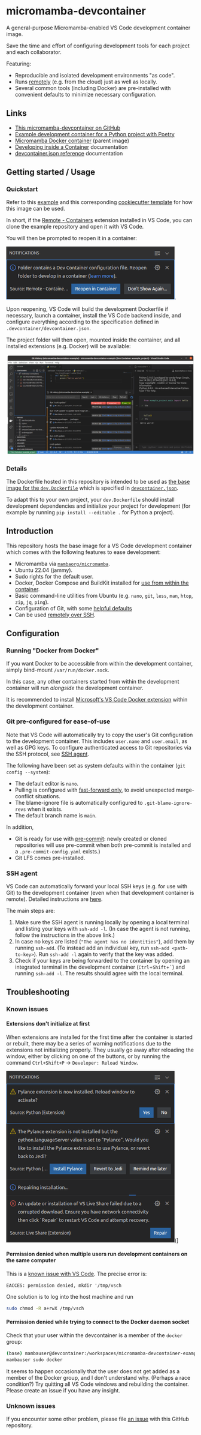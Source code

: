 # micromamba-devcontainer

A general-purpose Micromamba-enabled VS Code development container image.

Save the time and effort of configuring development tools for each project and each collaborator.

Featuring:

* Reproducible and isolated development environments "as code".
* Runs [remotely](https://marketplace.visualstudio.com/items?itemName=ms-vscode-remote.remote-ssh) (e.g. from the cloud) just as well as locally.
* Several common tools (including Docker) are pre-installed with convenient defaults to minimize necessary configuration.

## Links

* [This micromamba-devcontainer on GitHub](https://github.com/maresb/micromamba-devcontainer)
* [Example development container for a Python project with Poetry](https://github.com/maresb/micromamba-devcontainer-example)
* [Micromamba Docker container](https://github.com/mamba-org/micromamba-docker) (parent image)
* [Developing inside a Container](https://code.visualstudio.com/docs/remote/containers) documentation
* [devcontainer.json reference](https://code.visualstudio.com/docs/remote/devcontainerjson-reference) documentation

## Getting started / Usage

### Quickstart

Refer to this [example](https://github.com/maresb/micromamba-devcontainer-example) and this corresponding [cookiecutter template](https://gitlab.com/bmares/cookiecutter-micromamba-devcontainer) for how this image can be used.

In short, if the [Remote - Containers](https://marketplace.visualstudio.com/items?itemName=ms-vscode-remote.remote-containers) extension installed in VS Code, you can clone the example repository and open it with VS Code.

You will then be prompted to reopen it in a container:

![reopen the folder in a development container](readme-images/reopen-in-devcontainer.png).

Upon reopening, VS Code will build the development Dockerfile if necessary, launch a container, install the VS Code backend inside, and configure everything according to the specification defined in `.devcontainer/devcontainer.json`.

The project folder will then open, mounted inside the container, and all installed extensions (e.g. Docker) will be available:

![loaded devcontainer](readme-images/loaded-devcontainer.png)

### Details

The Dockerfile hosted in this repository is intended to be used as [the base image for the `dev.Dockerfile`](https://github.com/maresb/micromamba-devcontainer-example/blob/5b5965608a768cbff5854de476529ce9eaa071df/.devcontainer/dev.Dockerfile#L1) which is specified in [`devcontainer.json`](https://github.com/maresb/micromamba-devcontainer-example/blob/5b5965608a768cbff5854de476529ce9eaa071df/.devcontainer/devcontainer.json#L15).

To adapt this to your own project, your `dev.Dockerfile` should install development dependencies and initialize your project for development (for example by running `pip install --editable .` for Python a project).

## Introduction

This repository hosts the base image for a VS Code development container which comes with the following features to ease development:

* Micromamba via [`mambaorg/micromamba`](https://github.com/mamba-org/micromamba-docker).
* Ubuntu 22.04 (jammy).
* Sudo rights for the default user.
* Docker, Docker Compose and BuildKit installed for [use from within the container](#running-docker-from-docker).
* Basic command-line utilities from Ubuntu (e.g. `nano`, `git`, `less`, `man`, `htop`, `zip`, `jq`, `ping`).
* Configuration of Git, with some [helpful defaults](#git-pre-configured-for-ease-of-use)
* Can be used [remotely over SSH](https://marketplace.visualstudio.com/items?itemName=ms-vscode-remote.remote-ssh).

## Configuration

### Running "Docker from Docker"

If you want Docker to be accessible from within the development container, simply bind-mount `/var/run/docker.sock`.

In this case, any other containers started from within the development container will run *alongside* the development container.

It is recommended to install [Microsoft's VS Code Docker extension](https://marketplace.visualstudio.com/items?itemName=ms-azuretools.vscode-docker) within the development container.

### Git pre-configured for ease-of-use

Note that VS Code will automatically try to copy the user's Git configuration to the development container. This includes `user.name` and `user.email`, as well as GPG keys. To configure authenticated access to Git repositories via the SSH protocol, see [SSH agent](#ssh-agent).

The following have been set as system defaults within the container (`git config --system`):

* The default editor is `nano`.
* Pulling is configured with [fast-forward only](https://blog.sffc.xyz/post/185195398930), to avoid unexpected merge-conflict situations.
* The blame-ignore file is automatically configured to `.git-blame-ignore-revs` when it exists.
* The default branch name is `main`.

In addition,

* Git is ready for use with [pre-commit](https://pre-commit.com): newly created or cloned repositories will use pre-commit when both pre-commit is installed and a `.pre-commit-config.yaml` exists.)
* Git LFS comes pre-installed.

### SSH agent

VS Code can automatically forward your local SSH keys (e.g. for use with Git) to the development container (even when that development container is remote). Detailed instructions are [here](https://code.visualstudio.com/docs/remote/troubleshooting#_setting-up-the-ssh-agent).

The main steps are:

1. Make sure the SSH agent is running locally by opening a local terminal and listing your keys with `ssh-add -l`. (In case the agent is not running, follow the instructions in the above link.)
2. In case no keys are listed (`"The agent has no identities"`), add them by running `ssh-add`. (To instead add an individual key, run `ssh-add <path-to-key>`). Run `ssh-add -l` again to verify that the key was added.
3. Check if your keys are being forwarded to the container by opening an integrated terminal in the development container (`Ctrl`+`Shift`+``` ` ```) and running `ssh-add -l`. The results should agree with the local terminal.

## Troubleshooting

### Known issues

#### Extensions don't initialize at first

When extensions are installed for the first time after the container is started or rebuilt, there may be a series of warning notifications due to the extensions not initializing properly. They usually go away after reloading the window, either by clicking on one of the buttons, or by running the command `Ctrl+Shift+P` → `Developer: Reload Window`.

![extension warnings](readme-images/devcontainer-extension-notifications.png))]

#### Permission denied when multiple users run development containers on the same computer

This is a [known issue with VS Code](https://github.com/microsoft/vscode-remote-release/issues/2347). The precise error is:

```text
EACCES: permission denied, mkdir '/tmp/vsch
```

One solution is to log into the host machine and run

```bash
sudo chmod -R a+rwX /tmp/vsch
```

#### Permission denied while trying to connect to the Docker daemon socket

Check that your user within the devcontainer is a member of the `docker` group:

```bash
(base) mambauser@devcontainer:/workspaces/micromamba-devcontainer-example$ groups
mambauser sudo docker
```

It seems to happen occasionally that the user does not get added as a member of the Docker group, and I don't understand why. (Perhaps a race condition?) Try quitting all VS Code windows and rebuilding the container. Please create an issue if you have any insight.

### Unknown issues

If you encounter some other problem, please file [an issue](https://github.com/maresb/micromamba-devcontainer-example/issues) with this GitHub repository.
